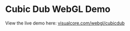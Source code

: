# Cubic Dub WebGL Demo

View the live demo here: [visualcore.com/webgl/cubicdub](http://visualcore.com/webgl/cubicdub)

